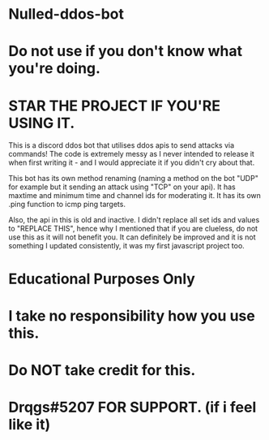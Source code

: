 # Nulled-ddos-bot
# Do not use if you don't know what you're doing.
# STAR THE PROJECT IF YOU'RE USING IT.
This is a discord ddos bot that utilises ddos apis to send attacks via commands! The code is extremely messy as I never intended to release it when first writing it - and I would appreciate it if you didn't cry about that.

This bot has its own method renaming (naming a method on the bot "UDP" for example but it sending an attack using "TCP" on your api). It has maxtime and minimum time and channel ids for moderating it. It has its own .ping function to icmp ping targets.

Also, the api in this is old and inactive. I didn't replace all set ids and values to "REPLACE THIS", hence why I mentioned that if you are clueless, do not use this as it will not benefit you. It can definitely be improved and it is not something I updated consistently, it was my first javascript project too. 


# Educational Purposes Only
# I take no responsibility how you use this.
# Do NOT take credit for this.
# Drqgs#5207 FOR SUPPORT. (if i feel like it)
